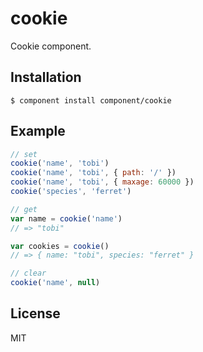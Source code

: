 
# cookie

  Cookie component.

## Installation

    $ component install component/cookie

## Example

```js
// set
cookie('name', 'tobi')
cookie('name', 'tobi', { path: '/' })
cookie('name', 'tobi', { maxage: 60000 })
cookie('species', 'ferret')

// get
var name = cookie('name')
// => "tobi"

var cookies = cookie()
// => { name: "tobi", species: "ferret" }

// clear
cookie('name', null)
```

## License

  MIT
